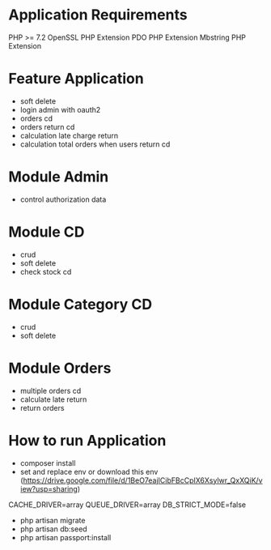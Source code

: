 # Application Requirements

PHP >= 7.2
OpenSSL PHP Extension
PDO PHP Extension
Mbstring PHP Extension

# Feature Application
- soft delete
- login admin with oauth2
- orders cd
- orders return cd
- calculation late charge return
- calculation total orders when users return cd

# Module Admin
- control authorization data

# Module CD
- crud
- soft delete
- check stock cd

# Module Category CD
- crud
- soft delete

# Module Orders
- multiple orders cd
- calculate late return
- return orders

# How to run Application
- composer install
- set and replace env or download this env (https://drive.google.com/file/d/1BeO7eajICibFBcCpIX6Xsylwr_QxXQiK/view?usp=sharing)

CACHE_DRIVER=array
QUEUE_DRIVER=array
DB_STRICT_MODE=false

- php artisan migrate
- php artisan db:seed
- php artisan passport:install


